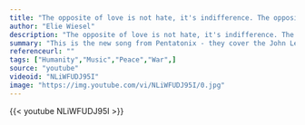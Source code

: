 ```yaml
---
title: "The opposite of love is not hate, it's indifference. The opposite of art is not ugliness, it's indifference. The opposite of faith is not heresy, it's indifference. And the opposite of life is not death, it's indifference."
author: "Elie Wiesel"
description: "The opposite of love is not hate, it's indifference. The opposite of art is not ugliness, it's indifference. The opposite of faith is not heresy, it's indifference. And the opposite of life is not death, it's indifference. - Elie Wiesel quotes from GetInspired365.com"
summary: "This is the new song from Pentatonix - they cover the John Lennon classic 'Imagine' and it's simply brilliant. "
referenceurl: ""
tags: ["Humanity","Music","Peace","War",]
source: "youtube"
videoid: "NLiWFUDJ95I"
image: "https://img.youtube.com/vi/NLiWFUDJ95I/0.jpg"
---
```


{{< youtube NLiWFUDJ95I >}}
